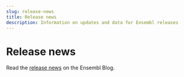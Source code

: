 ```yaml
---
slug: release-news
title: Release news
description: Information on updates and data for Ensembl releases
---
```


# Release news

Read the [release news](https://www.ensembl.info/category/01-release/) on the Ensembl Blog.
